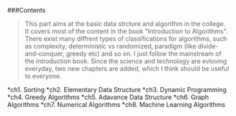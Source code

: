 ###Contents
>This part aims at the basic data strcture and algorithm in the college. It covers most of the content in 
the book "Introduction to Algorithms". There exist many diffrent types of classifications for algorithms, 
such as complexity, deterministic vs randomized, paradigm (like divide-and-conquer, greedy etc) and so on.
I just follow the mainstream of the introduction book. Since the science and technology are evloving 
everyday, two new chapters are added, which I think should be useful to everyone.  

*ch1. Sorting 
*ch2. Elementary Data Structure
*ch3. Dynamic Programming
*ch4. Greedy Algorithms
*ch5. Adavance Data Structure
*ch6. Graph Algorithms
*ch7. Numerical Algorithms
*ch8. Machine Learning Algorithms


